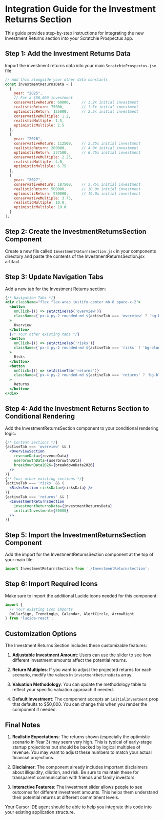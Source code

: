 # Integration Guide for the Investment Returns Section

This guide provides step-by-step instructions for integrating the new Investment Returns section into your Scratchie Prospectus app.

## Step 1: Add the Investment Returns Data

Import the investment returns data into your main `ScratchieProspectus.jsx` file:

```jsx
// Add this alongside your other data constants
const investmentReturnsData = [
  {
    year: "2025",
    // For a $50,000 investment
    conservativeReturn: 60000,     // 1.2x initial investment
    realisticReturn: 75000,        // 1.5x initial investment
    optimisticReturn: 125000,      // 2.5x initial investment
    conservativeMultiple: 1.2,
    realisticMultiple: 1.5,
    optimisticMultiple: 2.5
  },
  {
    year: "2026",
    conservativeReturn: 112500,    // 2.25x initial investment
    realisticReturn: 200000,       // 4.0x initial investment
    optimisticReturn: 337500,      // 6.75x initial investment
    conservativeMultiple: 2.25,
    realisticMultiple: 4.0,
    optimisticMultiple: 6.75
  },
  {
    year: "2027",
    conservativeReturn: 187500,    // 3.75x initial investment
    realisticReturn: 500000,       // 10.0x initial investment
    optimisticReturn: 950000,      // 19.0x initial investment
    conservativeMultiple: 3.75,
    realisticMultiple: 10.0,
    optimisticMultiple: 19.0
  }
];
```

## Step 2: Create the InvestmentReturnsSection Component

Create a new file called `InvestmentReturnsSection.jsx` in your components directory and paste the contents of the InvestmentReturnsSection.jsx artifact.

## Step 3: Update Navigation Tabs

Add a new tab for the Investment Returns section:

```jsx
{/* Navigation Tabs */}
<div className="flex flex-wrap justify-center mb-8 space-x-2">
  <button
    onClick={() => setActiveTab('overview')}
    className={`px-4 py-2 rounded-md ${activeTab === 'overview' ? 'bg-blue-600 text-white' : 'bg-gray-100 text-gray-700'} mb-2`}
  >
    Overview
  </button>
  {/* Your other existing tabs */}
  <button
    onClick={() => setActiveTab('risks')}
    className={`px-4 py-2 rounded-md ${activeTab === 'risks' ? 'bg-blue-600 text-white' : 'bg-gray-100 text-gray-700'} mb-2`}
  >
    Risks
  </button>
  <button
    onClick={() => setActiveTab('returns')}
    className={`px-4 py-2 rounded-md ${activeTab === 'returns' ? 'bg-blue-600 text-white' : 'bg-gray-100 text-gray-700'} mb-2`}
  >
    Returns
  </button>
</div>
```

## Step 4: Add the Investment Returns Section to Conditional Rendering

Add the InvestmentReturnsSection component to your conditional rendering logic:

```jsx
{/* Content Sections */}
{activeTab === 'overview' && (
  <OverviewSection 
    revenueData={revenueData} 
    userGrowthData={userGrowthData}
    breakdownData2026={breakdownData2026}
  />
)}
{/* Your other existing sections */}
{activeTab === 'risks' && (
  <RisksSection risksData={risksData} />
)}
{activeTab === 'returns' && (
  <InvestmentReturnsSection 
    investmentReturnsData={investmentReturnsData} 
    initialInvestment={50000}
  />
)}
```

## Step 5: Import the InvestmentReturnsSection Component

Add the import for the InvestmentReturnsSection component at the top of your main file:

```jsx
import InvestmentReturnsSection from './InvestmentReturnsSection';
```

## Step 6: Import Required Icons

Make sure to import the additional Lucide icons needed for this component:

```jsx
import { 
  // Your existing icon imports
  DollarSign, TrendingUp, Calendar, AlertCircle, ArrowRight 
} from 'lucide-react';
```

## Customization Options

The Investment Returns Section includes these customizable features:

1. **Adjustable Investment Amount**: Users can use the slider to see how different investment amounts affect the potential returns.

2. **Return Multiples**: If you want to adjust the projected returns for each scenario, modify the values in `investmentReturnsData` array.

3. **Valuation Methodology**: You can update the methodology table to reflect your specific valuation approach if needed.

4. **Default Investment**: The component accepts an `initialInvestment` prop that defaults to $50,000. You can change this when you render the component if needed.

## Final Notes

1. **Realistic Expectations**: The returns shown (especially the optimistic scenario in Year 3) may seem very high. This is typical of early-stage startup projections but should be backed by logical multiples of revenue. You may want to adjust these numbers to match your actual financial projections.

2. **Disclaimer**: The component already includes important disclaimers about illiquidity, dilution, and risk. Be sure to maintain these for transparent communication with friends and family investors.

3. **Interactive Features**: The investment slider allows people to see outcomes for different investment amounts. This helps them understand their potential returns at different commitment levels.

Your Cursor IDE agent should be able to help you integrate this code into your existing application structure.
